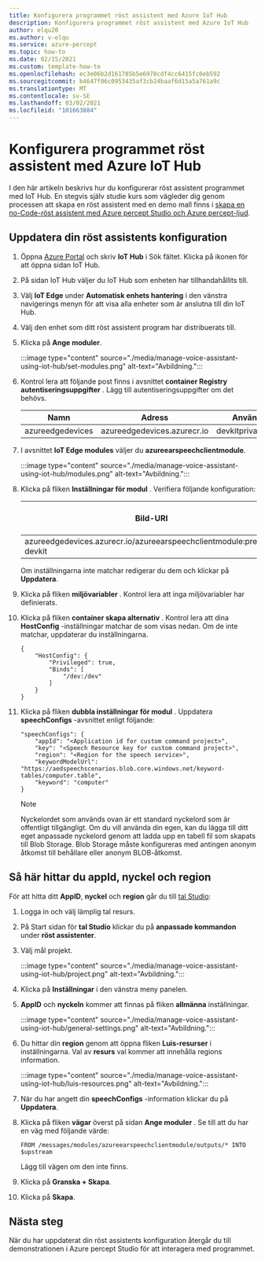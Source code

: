 ```yaml
---
title: Konfigurera programmet röst assistent med Azure IoT Hub
description: Konfigurera programmet röst assistent med Azure IoT Hub
author: elqu20
ms.author: v-elqu
ms.service: azure-percept
ms.topic: how-to
ms.date: 02/15/2021
ms.custom: template-how-to
ms.openlocfilehash: ec3e06b2d161785b5e6978cdf4cc6415fc0eb592
ms.sourcegitcommit: b4647f06c0953435af3cb24baaf6d15a5a761a9c
ms.translationtype: MT
ms.contentlocale: sv-SE
ms.lasthandoff: 03/02/2021
ms.locfileid: "101663884"
---
```

# <a name="configure-voice-assistant-application-using-azure-iot-hub"></a>Konfigurera programmet röst assistent med Azure IoT Hub

I den här artikeln beskrivs hur du konfigurerar röst assistent programmet med IoT Hub. En stegvis själv studie kurs som vägleder dig genom processen att skapa en röst assistent med en demo mall finns i [skapa en no-Code-röst assistent med Azure percept Studio och Azure percept-ljud](./tutorial-no-code-speech.md).

## <a name="update-your-voice-assistant-configuration"></a>Uppdatera din röst assistents konfiguration

1. Öppna [Azure Portal](https://portal.azure.com/?feature.canmodifystamps=true&Microsoft_Azure_Iothub=aduprod&microsoft_azure_marketplace_ItemHideKey=Microsoft_Azure_ADUHidden#home) och skriv **IoT Hub** i Sök fältet. Klicka på ikonen för att öppna sidan IoT Hub.

1. På sidan IoT Hub väljer du IoT Hub som enheten har tillhandahållits till.

1. Välj **IoT Edge** under **Automatisk enhets hantering** i den vänstra navigerings menyn för att visa alla enheter som är anslutna till din IoT Hub.

1. Välj den enhet som ditt röst assistent program har distribuerats till.

1. Klicka på **Ange moduler**.

    :::image type="content" source="./media/manage-voice-assistant-using-iot-hub/set-modules.png" alt-text="Avbildning.":::

1. Kontrol lera att följande post finns i avsnittet **container Registry autentiseringsuppgifter** . Lägg till autentiseringsuppgifter om det behövs.

    |Namn|Adress|Användarnamn|Lösenord|
    |----|-------|--------|--------|
    |azureedgedevices|azureedgedevices.azurecr.io|devkitprivatepreviewpull|

1. I avsnittet **IoT Edge modules** väljer du **azureearspeechclientmodule**.

    :::image type="content" source="./media/manage-voice-assistant-using-iot-hub/modules.png" alt-text="Avbildning.":::

1. Klicka på fliken **Inställningar för modul** . Verifiera följande konfiguration:

    |Bild-URI|Starta om princip|Önskad status|
    |---------|--------------|--------------|
    |azureedgedevices.azurecr.io/azureearspeechclientmodule:preload-devkit |alltid|kör|

    Om inställningarna inte matchar redigerar du dem och klickar på **Uppdatera**.

1. Klicka på fliken **miljövariabler** . Kontrol lera att inga miljövariabler har definierats.

1. Klicka på fliken **container skapa alternativ** . Kontrol lera att dina **HostConfig** -inställningar matchar de som visas nedan. Om de inte matchar, uppdaterar du inställningarna.

    ```
    {
        "HostConfig": {
            "Privileged": true,
            "Binds": [
                "/dev:/dev"
            ]
        }
    }
    ```

1. Klicka på fliken **dubbla inställningar för modul** . Uppdatera **speechConfigs** -avsnittet enligt följande:

    ```
    "speechConfigs": {
        "appId": "<Application id for custom command project>",
        "key": "<Speech Resource key for custom command project>",
        "region": "<Region for the speech service>",
        "keywordModelUrl": "https://aedspeechscenarios.blob.core.windows.net/keyword-tables/computer.table",
        "keyword": "computer"
    }
    ```

    > [!NOTE]
    > Nyckelordet som används ovan är ett standard nyckelord som är offentligt tillgängligt. Om du vill använda din egen, kan du lägga till ditt eget anpassade nyckelord genom att ladda upp en tabell fil som skapats till Blob Storage. Blob Storage måste konfigureras med antingen anonym åtkomst till behållare eller anonym BLOB-åtkomst.

## <a name="how-to-find-out-appid-key-and-region"></a>Så här hittar du appId, nyckel och region

För att hitta ditt **AppID**, **nyckel** och **region** går du till [tal Studio](https://speech.microsoft.com/):

1. Logga in och välj lämplig tal resurs.
1. På Start sidan för **tal Studio** klickar du på **anpassade kommandon** under **röst assistenter**.
1. Välj mål projekt.

    :::image type="content" source="./media/manage-voice-assistant-using-iot-hub/project.png" alt-text="Avbildning.":::

1. Klicka på **Inställningar** i den vänstra meny panelen.
1. **AppID** och **nyckeln** kommer att finnas på fliken **allmänna** inställningar.

    :::image type="content" source="./media/manage-voice-assistant-using-iot-hub/general-settings.png" alt-text="Avbildning.":::

1. Du hittar din **region** genom att öppna fliken **Luis-resurser** i inställningarna. Val av **resurs** val kommer att innehålla regions information.

    :::image type="content" source="./media/manage-voice-assistant-using-iot-hub/luis-resources.png" alt-text="Avbildning.":::

1. När du har angett din **speechConfigs** -information klickar du på **Uppdatera**.

1. Klicka på fliken **vägar** överst på sidan **Ange moduler** . Se till att du har en väg med följande värde:

    ```
    FROM /messages/modules/azureearspeechclientmodule/outputs/* INTO $upstream
    ```

    Lägg till vägen om den inte finns.

1. Klicka på **Granska + Skapa**.

1. Klicka på **Skapa**.

## <a name="next-steps"></a>Nästa steg

När du har uppdaterat din röst assistents konfiguration återgår du till demonstrationen i Azure percept Studio för att interagera med programmet.